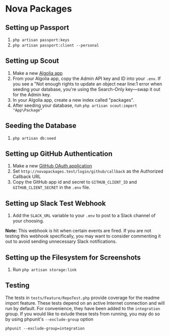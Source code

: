# Nova Packages

## Setting up Passport

1. `php artisan passport:keys`
2. `php artisan passport:client --personal`

## Setting up Scout

1. Make a new [Algolia app](https://www.algolia.com/)
2. From your Algolia app, copy the Admin API key and ID into your `.env`. If you see a "Not enough rights to update an object near line:1 error when seeding your database, you're using the Search-Only key—swap it out for the Admin key.
3. In your Algolia app, create a new index called "packages".
4. After seeding your database, run `php artisan scout:import "App\Package"`

## Seeding the Database

1. `php artisan db:seed`

## Setting up GitHub Authentication

1. Make a new [GitHub OAuth application](https://github.com/settings/tokens)
2. Set `http://novapackages.test/login/github/callback` as the Authorized Callback URL
3. Copy the GitHub app id and secret to `GITHUB_CLIENT_ID` and `GITHUB_CLIENT_SECRET` in the `.env` file.

## Setting up Slack Test Webhook

1. Add the `SLACK_URL` variable to your `.env` to post to a Slack channel of your choosing.

**Note:** This webhook is hit when certain events are fired. If you are not testing this webhook specifically, you may want to consider commenting it out to avoid sending unnecessary Slack notifications.

## Setting up the Filesystem for Screenshots

1. Run `php artisan storage:link`

## Testing

The tests in `tests/Feature/RepoTest.php` provide coverage for the readme import feature. These tests depend on an active Internet connection and will run by default. For convenience, they have been added to the `integration` group. If you would like to exlude these tests from running, you may do so by using phpunit's `--exclude-group` option


```
phpunit --exclude-group=integration
```
